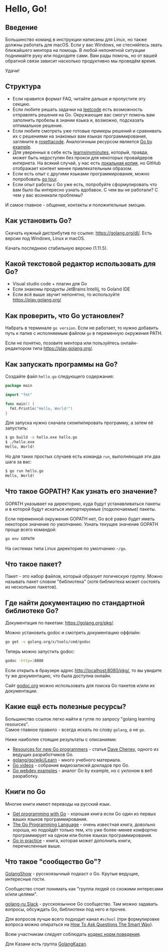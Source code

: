 # Hello, Go!

## Введение

Большинство команд в инструкции написаны для Linux, но также должны
работать для macOS. Если у вас Windows, не стесняйтесь звать ближайшего
ментора на помощь. В любой непонятной ситуации поднимайте руку или
подходите сами. Вам рады помочь, но от вашей обратной связи зависит
насколько продуктивно мы проведём время.

Удачи!

## Структура

* Если нравится формат FAQ, читайте дальше и пропустите эту секцию.
* Если любите решать задачки на [leetcode](https://leetcode.com/problemset/all/?difficulty=Easy)
  есть возможность отправлять решения на Go. Окружающие вас смогут помочь
  вам заполнить пробелы в знании языка и, возможно, подсказать оптимальное решение.
* Если любите смотреть уже готовые примеры решений и сравнивать их с решениями
  на знакомых вам языках программирования, загляните в [rosettacode](http://www.rosettacode.org/wiki/Category:Go).
  Аналогичным ресурсом является [Go by example](https://gobyexample.com/).
* Для уверенных в себе есть [learnxinyminutes](https://learnxinyminutes.com/docs/ru-ru/go-ru/),
  который, правда, может быть недоступен без прокси для некоторых провайдеров интернета.
  На всякий случай, у нас есть [локальная копия](assets/learn-x-in-y-minutes.md), но GitHub отображает контент менее привлекательным образом.
* Если есть опыт с другими языками программирования, можно попробовать [go tour](https://tour.golang.org/welcome/1).
* Если опыт работы с Go уже есть, попробуйте сформулировать что вам было бы интересно
  узнать вдобавок. С чем вы не работали? С чем у вас возникали проблемы?

И самое главное - общение, контакты и положительные эмоции.

## Как установить Go?

Скачать нужный дистрибутив по ссылке: https://golang.org/dl/.
Есть версии под Windows, Linux и macOS.

Качать последнюю стабильную версию (1.11.5).

## Какой текстовой редактор использовать для Go?

- Visual studio code + плагин для Go
- Если знакомы продукты JetBrains Intellij, то Goland IDE
- Если всё выше звучит непонятно, то используйте https://play.golang.org/

## Как проверить, что Go установлен?

Набрать в терминале `go version`.
Если не работает, то нужно добавить путь к папке с
исполняемым файлом `go` в переменную окружения PATH.

Если не понятно, позовите ментора или пользуйтесь онлайн-редактором
типа https://play.golang.org/.

## Как запускать программы на Go?

Создайте файл `hello.go` следующего содержания:

```go
package main

import "fmt"

func main() {
  fmt.Println("Hello, World!")
}
```

Для запуска нужно сначала скомпилировать программу, а затем её запустить:

```bash
$ go build -o hello.exe hello.go
$ ./hello.exe
Hello, World!
```

Но для таких простых случаев есть команда `run`, выполняющая эти два шага за вас:

```bash
$ go run hello.go
Hello, World!
```

## Что такое GOPATH? Как узнать его значение?

GOPATH указывает на директорию, куда будут устанавливаться пакеты
и в которой будут искаться импортируемые (подключаемые) пакеты.

Если переменной окружения GOPATH нет, Go всё равно будет
иметь некоторое значение по умолчанию. Узнать текущее
значение GOPATH проще всего командой:

```bash
go env GOPATH
```

На системах типа Linux директория по умолчанию `~/go`.

## Что такое пакет?

Пакет - это набор файлов, который образует логическую группу.
Можно называть пакет словом "библиотека" (хотя библиотека может состоять из
нескольких пакетов).

## Где найти документацию по стандартной библиотеке Go?

Документация по пакетам: https://golang.org/pkg/.

Можно установить godoc и смотреть документацию оффлайн:

```bash
go get -v golang.org/x/tools/cmd/godoc
```

Теперь можно запустить godoc:

```bash
godoc -http=:8080
```

Если открыть в браузере адрес <http://localhost:8080/pkg/>, то вы
увидите ту же документацию, что была доступна онлайн.

Сайт [godoc.org](https://godoc.org/) можно использовать для поиска Go пакетов и/или их документации.

## Какие ещё есть полезные ресурсы?

Большинство ссылок легко найти в гугле по запросу "golang learning resources".<br>
Самое главное правило - всегда искать по слову `golang`, а не `go`.<br>

Ниже наиболее стоящие результаты с описаниями:

* [Resources for new Go programmers](https://dave.cheney.net/resources-for-new-go-programmers) - статья [Dave Cheney](https://dave.cheney.net/about), одного из ведущих разработчиков Go.
* [golang/go/wiki/Learn](https://github.com/golang/go/wiki/Learn) - много учебного материала.
* [Go videos](https://github.com/hH39797J/golang-videos-ru) - собрание видеозаписей докладов про Go.
* [Go webdev examples](https://gowebexamples.com/) - аналог Go by example, но с уклоном в веб разработку.

## Книги по Go

Многие книги имеют переводы на русский язык.

* [Get programming with Go](https://www.manning.com/books/get-programming-with-go) - хорошая книга если Go один из первых ваших языков программирования.
* [The Go Programming Language](http://www.gopl.io/) - очень известная книга, довольно хороша, но подойдёт только тем, кто уже более-менее комфортно программирует на одном или более языках программирования.
* [Go in practice](https://www.manning.com/books/go-in-practice) - книга, которая может дополнить книги, перечисленные выше.

## Что такое "сообщество Go"?

[GolangShow](http://golangshow.com) - русскоязычный подкаст о Go. Крутые ведущие, интересные гости.

Сообщество стоит понимать как "группа людей со схожими интересами и/или целями".

[golang-ru Slack](http://slack.golang-ru.com) - русскоязычное Go сообщество.
Там можно задавать вопросы, обсуждать Go, библиотеки под него и прочее.

Для вопросов лучше всего подходит канал `#school` (при формулировке вопроса можно
опираться на [How To Ask Questions The Smart Way](http://www.catb.org/esr/faqs/smart-questions.html)).

Всем участникам следует соблюдать [кодекс норм поведения](https://golang.org/conduct).

Для Казани есть группа [GolangKazan](https://vk.com/golangkazan).
